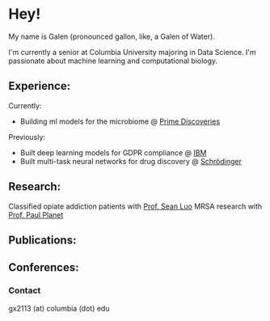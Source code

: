 # Hey!

My name is Galen (pronounced gallon, like, a Galen of Water). 

I'm currently a senior at Columbia University majoring in Data Science. I'm passionate about machine learning and computational biology.

## Experience:
Currently: 
* Building ml models for the microbiome @ [Prime Discoveries](primediscoveries.com)

Previously: 
* Built deep learning models for GDPR compliance @ [IBM](ibm.com)
* Built multi-task neural networks for drug discovery @ [Schrödinger](schrodinger.com)

## Research:
Classified opiate addiction patients with [Prof. Sean Luo](http://www.columbia.edu/~xsl2101/)
MRSA research with [Prof. Paul Planet](https://www.chop.edu/doctors/planet-paul-j)


## Publications:

## Conferences:

### Contact
gx2113 (at) columbia (dot) edu
